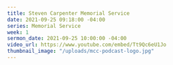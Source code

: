 ```yaml
---
title: Steven Carpenter Memorial Service
date: 2021-09-25 09:18:00 -04:00
series: Memorial Service
week: 1
sermon_date: 2021-09-25 10:00:00 -04:00
video_url: https://www.youtube.com/embed/Tt9Qc6eU1Jo
thumbnail_image: "/uploads/mcc-podcast-logo.jpg"
---
```


